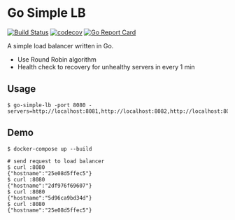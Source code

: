 # Go Simple LB

[![Build Status](https://travis-ci.com/cloudingcity/go-simple-lb.svg?branch=master)](https://travis-ci.com/cloudingcity/go-simple-lb)
[![codecov](https://codecov.io/gh/cloudingcity/go-simple-lb/branch/master/graph/badge.svg)](https://codecov.io/gh/cloudingcity/go-simple-lb)
[![Go Report Card](https://goreportcard.com/badge/github.com/cloudingcity/go-simple-lb)](https://goreportcard.com/report/github.com/cloudingcity/go-simple-lb)

A simple load balancer written in Go.

- Use Round Robin algorithm
- Health check to recovery for unhealthy servers in every 1 min 

## Usage

```shell script
$ go-simple-lb -port 8080 -servers=http://localhost:8081,http://localhost:8082,http://localhost:8083
```
## Demo

```shell script
$ docker-compose up --build

# send request to load balancer
$ curl :8080
{"hostname":"25e08d5ffec5"}
$ curl :8080
{"hostname":"2df976f69607"}
$ curl :8080
{"hostname":"5d96ca9bd34d"}
$ curl :8080
{"hostname":"25e08d5ffec5"}
```
